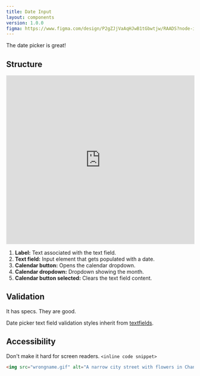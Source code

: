 ```yaml
---
title: Date Input
layout: components
version: 1.0.0
figma: https://www.figma.com/design/P2gZJjVaAqHJwB1tGbwtjw/RAADS?node-id=5178-8295&t=DaQuC2pMFYEZZcOO-1
---
```


The date picker is great!


## Structure

<iframe style="border: 1px solid rgba(0, 0, 0, 0.1);" width="100%" height="450" src="https://www.figma.com/embed?embed_host=share&url=https%3A%2F%2Fwww.figma.com%2Fproto%2FpC6ZhE3ixUPT7MbTPPaVc0%2FRAADS-visual-examples%3Fnode-id%3D1-65%26t%3DFprFJtU0BJbww0zq-1%26scaling%3Dmin-zoom%26page-id%3D0%253A1&hide-ui=1" allowfullscreen></iframe>

1. **Label:** Text associated with the text field.
1. **Text field:** Input element that gets populated with a date.
1. **Calendar button:** Opens the calendar dropdown.
1. **Calendar dropdown:** Dropdown showing the month.
1. **Calendar button selected:** Clears the text field content.

## Validation

It has specs. They are good.

Date picker text field validation styles inherit from [textfields]({{site.baseurl}}/textfields).

## Accessibility

Don't make it hard for screen readers. `<inline code snippet>`

```html
<img src="wrongname.gif" alt="A narrow city street with flowers in Chania">
```
